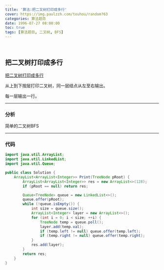 ```yaml
---
title: '算法:把二叉树打印成多行'
cover: https://img.paulzzh.com/touhou/random?63
categories: 算法题目
date: 1996-07-27 08:00:00
toc: true
tags: [算法题目, 二叉树, BFS]
---
```


<br/>

<!--more-->

## 把二叉树打印成多行

[把二叉树打印成多行](https://www.nowcoder.com/practice/445c44d982d04483b04a54f298796288?tpId=13&tqId=11213&tPage=3&rp=1&ru=%2Fta%2Fcoding-interviews&qru=%2Fta%2Fcoding-interviews%2Fquestion-ranking)

从上到下按层打印二叉树，同一层结点从左至右输出。

每一层输出一行。

****

### 分析

简单的二叉树BFS

****

### 代码

```java
import java.util.ArrayList;
import java.util.LinkedList;
import java.util.Queue;

public class Solution {
    ArrayList<ArrayList<Integer>> Print(TreeNode pRoot) {
        ArrayList<ArrayList<Integer>> res = new ArrayList<>(128);
        if (pRoot == null) return res;

        Queue<TreeNode> queue = new LinkedList<>();
        queue.offer(pRoot);
        while (!queue.isEmpty()) {
            int size = queue.size();
            ArrayList<Integer> layer = new ArrayList<>();
            for (int i = 0; i < size; ++i) {
                TreeNode temp = queue.poll();
                layer.add(temp.val);
                if (temp.left != null) queue.offer(temp.left);
                if (temp.right != null) queue.offer(temp.right);
            }
            res.add(layer);
        }
        return res;
    }
}
```

